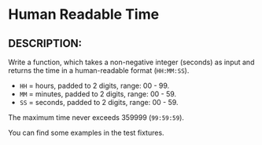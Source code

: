 # Human Readable Time

## DESCRIPTION:
Write a function, which takes a non-negative integer (seconds) as input and returns the time in a human-readable format (`HH:MM:SS`).

- `HH` = hours, padded to 2 digits, range: 00 - 99.
- `MM` = minutes, padded to 2 digits, range: 00 - 59.
- `SS` = seconds, padded to 2 digits, range: 00 - 59.

The maximum time never exceeds 359999 (`99:59:59`).  

You can find some examples in the test fixtures.